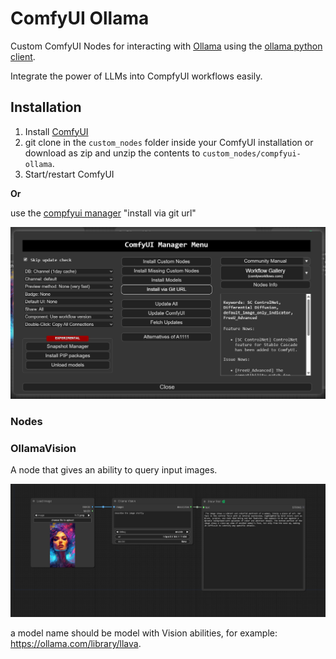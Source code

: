 # ComfyUI Ollama

Custom ComfyUI Nodes for interacting with [Ollama](https://ollama.com/) using the [ollama python client](https://github.com/ollama/ollama-python).

Integrate the power of LLMs into CompfyUI workflows easily.

## Installation

1. Install [ComfyUI](https://github.com/comfyanonymous/ComfyUI)
2. git clone in the ```custom_nodes``` folder inside your ComfyUI installation or download as zip and unzip the contents to ```custom_nodes/compfyui-ollama```.
3. Start/restart ComfyUI

**Or** 

use the [compfyui manager](https://github.com/ltdrdata/ComfyUI-Manager) "install via git url"

![pic](.meta/InstallViaManager.png)

### Nodes

### OllamaVision

A node that gives an ability to query input images. 

![pic](.meta/OllamaVision.png)

a model name should be model with Vision abilities, for example: https://ollama.com/library/llava.

